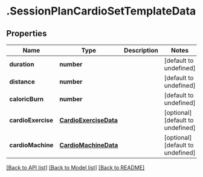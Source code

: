 # .SessionPlanCardioSetTemplateData

## Properties

Name | Type | Description | Notes
------------ | ------------- | ------------- | -------------
**duration** | **number** |  | [default to undefined]
**distance** | **number** |  | [default to undefined]
**caloricBurn** | **number** |  | [default to undefined]
**cardioExercise** | [**CardioExerciseData**](CardioExerciseData.md) |  | [optional] [default to undefined]
**cardioMachine** | [**CardioMachineData**](CardioMachineData.md) |  | [optional] [default to undefined]


[[Back to API list]](../README.md#documentation-for-api-endpoints) [[Back to Model list]](../README.md#documentation-for-models) [[Back to README]](../README.md)
